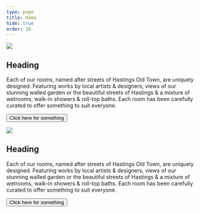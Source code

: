 ```yaml
---
type: page
title: Home
hide: true
order: 10
---
```

![](/assets/img/our-rooms-hero.jpg)

<div>

## Heading

Each of our rooms, named after streets of Hastings Old Town, are uniquely designed. Featuring works by local artists & designers, views of our stunning walled garden or the beautiful streets of Hastings & a mixture of wetrooms, walk-in showers & roll-top baths. Each room has been carefully curated to offer something to suit everyone.

<button>Click here for something</button>

</div>

![](/assets/img/our-rooms-hero.jpg)

<div>

## Heading

Each of our rooms, named after streets of Hastings Old Town, are uniquely designed. Featuring works by local artists & designers, views of our stunning walled garden or the beautiful streets of Hastings & a mixture of wetrooms, walk-in showers & roll-top baths. Each room has been carefully curated to offer something to suit everyone.

<button>Click here for something</button>

</div>
